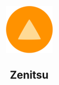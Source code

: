 ﻿<div style="text-align: center;">
    <img width="125" height="125" src="logo.svg" alt="Logo">
    <h1>Zenitsu</h1>
</div>
